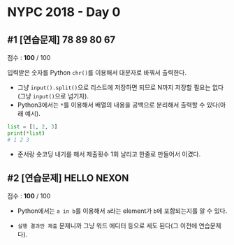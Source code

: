 # NYPC 2018 - Day 0

## #1 [연습문제] 78 89 80 67
점수 : **100** / 100

입력받은 숫자를 Python `chr()`를 이용해서 대문자로 바꿔서 출력한다.

- 그냥 `input().split()`으로 리스트에 저장하면 되므로 N까지 저장할 필요는 없다(그냥 `input()`으로 넘기자).
- Python3에서는 `*`를 이용해서 배열의 내용을 공백으로 분리해서 출력할 수 있다(아래 예시).

```py
list = [1, 2, 3]
print(*list)
# 1 2 3
```

- 준서랑 숏코딩 내기를 해서 제출횟수 1회 날리고 한줄로 만들어서 이겼다. 

## #2 [연습문제] HELLO NEXON
점수 : **100** / 100

- Python에서는 `a in b`를 이용해서 `a`라는 element가 `b`에 포함되는지를 알 수 있다.

- `실행 결과만 제출` 문제니까 그냥 워드 에디터 등으로 세도 된다(그 이전에 연습문제다).
